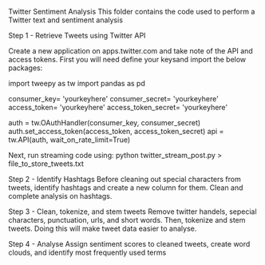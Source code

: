 Twitter Sentiment Analysis
This folder contains the code used to perform a Twitter text and sentiment analysis

Step 1 - Retrieve Tweets using Twitter API

Create a new application on apps.twitter.com and take note of the API and access tokens.
First you will need define your keysand import the below packages: 

import tweepy as tw
import pandas as pd

consumer_key= 'yourkeyhere'
consumer_secret= 'yourkeyhere'
access_token= 'yourkeyhere'
access_token_secret= 'yourkeyhere'

auth = tw.OAuthHandler(consumer_key, consumer_secret)
auth.set_access_token(access_token, access_token_secret)
api = tw.API(auth, wait_on_rate_limit=True)

Next, run streaming code using: python twitter_stream_post.py > file_to_store_tweets.txt


Step 2 - Identify Hashtags 
Before cleaning out special characters from tweets, identify hashtags and create a new column for them. Clean and complete analysis on hashtags. 


Step 3 - Clean, tokenize, and stem tweets 
Remove twitter handels, sepecial characters, punctuation, urls, and short words. Then, tokenize and stem tweets. 
Doing this will make tweet data easier to analyse. 

Step 4 - Analyse 
Assign sentiment scores to cleaned tweets, create word clouds, and identify most frequently used terms 
